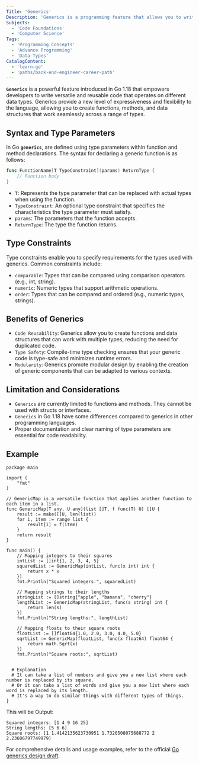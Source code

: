 ```yaml
---
Title: 'Generics'
Description: 'Generics is a programming feature that allows you to write versatile and reusable code that operates on different data types.'
Subjects:
  - 'Code Foundations'
  - 'Computer Science'
Tags:
  - 'Programming Concepts'
  - 'Advance Programming'
  - 'Data-Types'
CatalogContent:
  - 'learn-go'
  - 'paths/back-end-engineer-career-path'
---
```


**`Generics`** is a powerful feature introduced in Go 1.18 that empowers developers to write versatile and reusable code that operates on different data types. Generics provide a new level of expressiveness and flexibility to the language, allowing you to create functions, methods, and data structures that work seamlessly across a range of types.

## Syntax and Type Parameters

In Go **`generics`**, are defined using type parameters within function and method declarations. The syntax for declaring a generic function is as follows:

``` go
func FunctionName[T TypeConstraint](params) ReturnType {
    // Function body
}
```
- `T`: Represents the type parameter that can be replaced with actual types when using the function.
- `TypeConstraint`: An optional type constraint that specifies the characteristics the type parameter must satisfy.
- `params`: The parameters that the function accepts.
- `ReturnType`: The type the function returns.

## Type Constraints
Type constraints enable you to specify requirements for the types used with generics. Common constraints include:

- `comparable`: Types that can be compared using comparison operators (e.g., int, string).
- `numeric`: Numeric types that support arithmetic operations.
- `order`: Types that can be compared and ordered (e.g., numeric types, strings).

## Benefits of Generics
- `Code Reusability`: Generics allow you to create functions and data structures that can work with multiple types, reducing the need for duplicated code.
- `Type Safety`: Compile-time type checking ensures that your generic code is type-safe and minimizes runtime errors.
- `Modularity`: Generics promote modular design by enabling the creation of generic components that can be adapted to various contexts.

## Limitation and Considerations
- `Generics` are currently limited to functions and methods. They cannot be used with structs or interfaces.
- `Generics` in Go 1.18 have some differences compared to generics in other programming languages.
-  Proper documentation and clear naming of type parameters are essential for code readability.

## Example
```golang
package main

import (
	"fmt"
)

// GenericMap is a versatile function that applies another function to each item in a list.
func GenericMap[T any, U any](list []T, f func(T) U) []U {
	result := make([]U, len(list))
	for i, item := range list {
		result[i] = f(item)
	}
	return result
}

func main() {
	// Mapping integers to their squares
	intList := []int{1, 2, 3, 4, 5}
	squaredList := GenericMap(intList, func(x int) int {
		return x * x
	})
	fmt.Println("Squared integers:", squaredList)

	// Mapping strings to their lengths
	stringList := []string{"apple", "banana", "cherry"}
	lengthList := GenericMap(stringList, func(s string) int {
		return len(s)
	})
	fmt.Println("String lengths:", lengthList)

	// Mapping floats to their square roots
	floatList := []float64{1.0, 2.0, 3.0, 4.0, 5.0}
	sqrtList := GenericMap(floatList, func(x float64) float64 {
		return math.Sqrt(x)
	})
	fmt.Println("Square roots:", sqrtList)


  # Explanation
  # It can take a list of numbers and give you a new list where each number is replaced by its square.
  # Or it can take a list of words and give you a new list where each word is replaced by its length.
  # It's a way to do similar things with different types of things.
}
```
This will be Output:
``` shell
Squared integers: [1 4 9 16 25]
String lengths: [5 6 6]
Square roots: [1 1.4142135623730951 1.7320508075688772 2 2.23606797749979]
```

  For comprehensive details and usage examples, refer to the official [Go generics design draft](https://go.googlesource.com/proposal/+/refs/heads/master/design/43651-type-parameters.md).
